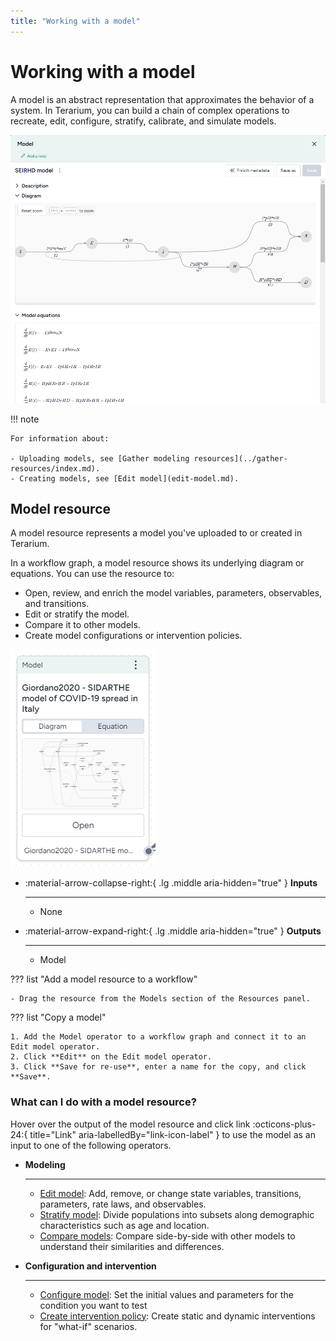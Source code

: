 ```yaml
---
title: "Working with a model"
---
```


# Working with a model

A model is an abstract representation that approximates the behavior of a system. In Terarium, you can build a chain of complex operations to recreate, edit, configure, stratify, calibrate, and simulate models.

![Diagram and model representations of an SEIRHD model](../img/models/description.png)

!!! note

    For information about: 

    - Uploading models, see [Gather modeling resources](../gather-resources/index.md).
    - Creating models, see [Edit model](edit-model.md).

## Model resource

A model resource represents a model you've uploaded to or created in Terarium.

In a workflow graph, a model resource shows its underlying diagram or equations. You can use the resource to:

- Open, review, and enrich the model variables, parameters, observables, and transitions.
- Edit or stratify the model.
- Compare it to other models.
- Create model configurations or intervention policies.

![Model resource for a SIDARTHE model of COVID-19 with a diagram preview](../img/models/model-resource.png)

<div class="grid cards" markdown>

-   :material-arrow-collapse-right:{ .lg .middle aria-hidden="true" } __Inputs__

    ---

    - None

-   :material-arrow-expand-right:{ .lg .middle aria-hidden="true" } __Outputs__

    ---

    - Model

</div>

??? list "Add a model resource to a workflow"

    - Drag the resource from the Models section of the Resources panel.

??? list "Copy a model"

    1. Add the Model operator to a workflow graph and connect it to an Edit model operator.
    2. Click **Edit** on the Edit model operator.
    3. Click **Save for re-use**, enter a name for the copy, and click **Save**.

### What can I do with a model resource?

Hover over the output of the model resource and click <span class="sr-only" id="link-icon-label">link</span> :octicons-plus-24:{ title="Link" aria-labelledBy="link-icon-label" } to use the model as an input to one of the following operators.

<div class="grid cards" markdown>

-   __Modeling__

    ---

    - [Edit model](edit-model.md): Add, remove, or change state variables, transitions, parameters, rate laws, and observables.
    - [Stratify model](stratify-model.md): Divide populations into subsets along demographic characteristics such as age and location.
    - [Compare models](compare-models.md): Compare side-by-side with other models to understand their similarities and differences.

-   __Configuration and intervention__

    ---

    - [Configure model](../config-and-intervention/configure-model.md): Set the initial values and parameters for the condition you want to test
    - [Create intervention policy](../config-and-intervention/create-intervention-policy.md): Create static and dynamic interventions for "what-if" scenarios.

</div>